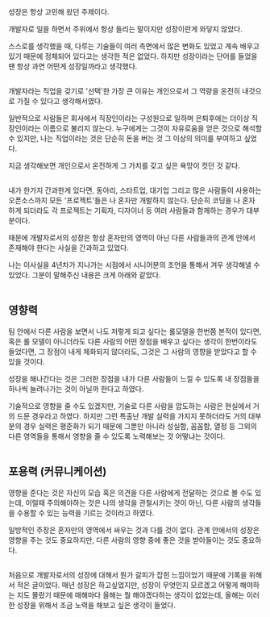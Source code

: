 성장은 항상 고민해 왔던 주제이다.

개발자로 일을 하면서 주위에서 항상 들리는 말이지만 성장이란게 와닿지 않았다.

스스로를 생각했을 때, 다루는 기술들이 여러 측면에서 많은 변화도 있었고 계속 배우고 있기 때문에 정체되어 있다고는 생각한 적은 없었다. 하지만 성장이라는 단어를 들었을 땐 항상 과연 어떤게 성장일까라고 생각했다.

<hr style="visibility:hidden;" />

개발자라는 직업을 갖기로 '선택'한 가장 큰 이유는 개인으로서 그 역량을 온전히 내것으로 가질 수 있다고 생각해서였다.

일반적으로 사람들은 회사에서 직장인이라는 구성원으로 일하며 은퇴후에는 더이상 직장인이라는 이름으로 불리지 않는다. 누구에게는 그것이 자유로움을 얻은 것으로 해석할 수 있지만, 나는 직업이라는 것은 단순히 돈을 버는 것 그 이상의 의미를 부여하고 싶었다.

지금 생각해보면 개인으로서 온전하게 그 가치를 갖고 싶은 욕망이 컷던 것 같다.

<hr style="visibility:hidden;" />

내가 한가지 간과한게 있다면, 동아리, 스타트업, 대기업 그리고 많은 사람들이 사용하는 오픈소스까지 모든 '프로젝트'들은 나 혼자만 개발하지 않는다. 단순히 코딩을 나 혼자 하게 되더라도 각 프로젝트는 기획자, 디자이너 등 여러 사람들과 함께하는 경우가 대부분이다.

때문에 개발자로서의 성장은 항상 혼자만의 영역이 아닌 다른 사람들과의 관계 안에서 존재해야 한다는 사실을 간과하고 있었다.

나는 이사실을 4년차가 지나가는 시점에서 시니어분의 조언을 통해서 겨우 생각해낼 수 있었다. 그분이 말해주신 내용은 크게 아래와 같았다.

<hr style="visibility:hidden;" />

## 영향력

팀 안에서 다른 사람을 보면서 나도 저렇게 되고 싶다는 롤모델을 한번쯤 본적이 있다면, 혹은 롤 모델이 아니더라도 다른 사람의 어떤 장점을 배우고 싶다는 생각이 한번이라도 들었다면, 그 장점이 내게 체화되지 않더라도, 그것은 그 사람의 영향을 받았다고 할 수 있을 것이다.

성장을 해나간다는 것은 그러한 장점을 내가 다른 사람들이 느낄 수 있도록 내 장점들을 하나씩 늘려나가는 것이 아닐까 한다고 하였다.

기술적으로 영향을 줄 수도 있겠지만, 기술로 다른 사람을 압도하는 사람은 현실에서 거의 드문 경우라고 하였다. 하지만 그런 특출난 개발 실력을 가지지 못하더라도 거의 대부분의 경우 실력은 평준화가 되기 때문에 그뿐만 아니라 성실함, 꼼꼼함, 열정 등 그외의 다른 영역들을 통해서 영향을 줄 수 있도록 노력해보는 것 어떻냐는 것이다.

<hr style="visibility:hidden;" />

## 포용력 (커뮤니케이션)

영향을 준다는 것은 자신의 모습 혹은 의견을 다른 사람에게 전달하는 것으로 볼 수도 있는데, 이럴때 주의해야하는 것은 나의 생각을 관철시키는 것이 아닌, 다른 사람의 생각들을 수용할 수 있는 능력을 기르는 것이라고 하였다.

일방적인 주장은 혼자만의 영역에서 싸우는 것과 다를 것이 없다. 관계 안에서의 성장은 영향을 주는 것도 중요하지만, 다른 사람의 영향 중에 좋은 것을 받아들이는 것도 중요하다.

<hr style="visibility:hidden;" />

처음으로 개발자로서의 성장에 대해서 뭔가 갈피가 잡힌 느낌이었기 때문에 기록을 위해서 적은 글이었다. 매년 성장은 하고싶었지만, 성장이 무엇인지 모르겠고 어떻게 해야하는 지도 몰랐기 때문에 매해마다 올해는 뭘 해야겠다하는 생각이 없었는데, 올해는 이러한 성장을 위해서 조금 노력을 해보고 싶은 생각이 들었다.

